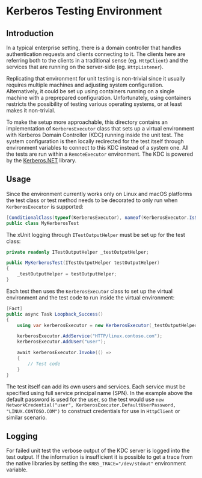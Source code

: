 # Kerberos Testing Environment

## Introduction

In a typical enterprise setting, there is a domain controller that handles authentication requests and clients connecting to it. The clients here are referring both to the clients in a traditional sense (eg. `HttpClient`) and the services that are running on the server-side (eg. `HttpListener`).

Replicating that environment for unit testing is non-trivial since it usually requires multiple machines and adjusting system configuration. Alternatively, it could be set up using containers running on a single machine with a preprepared configuration. Unfortunately, using containers restricts the possibility of testing various operating systems, or at least makes it non-trivial.

To make the setup more approachable, this directory contains an implementation of `KerberosExecutor` class that sets up a virtual environment with Kerberos Domain Controller (KDC) running inside the unit test. The system configuration is then locally redirected for the test itself through environment variables to connect to this KDC instead of a system one. All the tests are run within a `RemoteExecutor` environment. The KDC is powered by the [Kerberos.NET](https://github.com/dotnet/Kerberos.NET) library.

## Usage

Since the environment currently works only on Linux and macOS platforms the test class or test method needs to be decorated to only run when `KerberosExecutor` is supported:

```csharp
[ConditionalClass(typeof(KerberosExecutor), nameof(KerberosExecutor.IsSupported))]
public class MyKerberosTest
```

The xUnit logging through `ITestOutputHelper` must be set up for the test class:

```csharp
private readonly ITestOutputHelper _testOutputHelper;

public MyKerberosTest(ITestOutputHelper testOutputHelper)
{
    _testOutputHelper = testOutputHelper;
}
```

Each test then uses the `KerberosExecutor` class to set up the virtual environment and the test code to run inside the virtual environment:

```csharp
[Fact]
public async Task Loopback_Success()
{
    using var kerberosExecutor = new KerberosExecutor(_testOutputHelper, "LINUX.CONTOSO.COM");

    kerberosExecutor.AddService("HTTP/linux.contoso.com");
    kerberosExecutor.AddUser("user");

    await kerberosExecutor.Invoke(() =>
    {
        // Test code
    }
}
```

The test itself can add its own users and services. Each service must be specified using full service principal name (SPN). In the example above the default password is used for the user, so the test would use `new NetworkCredential("user", KerberosExecutor.DefaultUserPassword, "LINUX.CONTOSO.COM")` to construct credentials for use in `HttpClient` or similar scenario.

## Logging

For failed unit test the verbose output of the KDC server is logged into the test output. If the information is insufficient it is possible to get a trace from the native libraries by setting the `KRB5_TRACE="/dev/stdout"` environment variable.